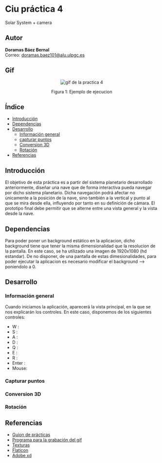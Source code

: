 # Ciu práctica 4
Solar System + camera

## Autor 
**Doramas Báez Bernal** <br/>
Correo: doramas.baez101@alu.ulpgc.es

## Gif
<div align="center">
  <img src="/solarSystem.gif" alt="gif de la practica 4">
  <p align="center">
    Figura 1: Ejemplo de ejecucion
  </p>
</div>

## Índice
* [Introducción](#introducción)
* [Dependencias](#dependencias) 
* [Desarrollo](#desarrollo)
    * [Información general](#informaciónGeneral)
    * [capturar puntos](#capturar)
    * [Conversion 3D](#conversion)
    * [Rotación](#rotación)
* [Referencias](#referencias)

## Introducción
El objetivo de esta práctica es a partir del sistema planetario desarrollado anteriormente, diseñar una nave que de forma interactiva pueda navegar por dicho sistema planetario. Dicha navegación podrá afectar no únicamente a la posición de la nave, sino también a la
vertical y punto al que se mira desde ella, influyendo por tanto en su definición de cámara. El prototipo final debe permitir que se alterne entre una vista general y la vista desde
la nave.


## Dependencias
Para poder poner un background estático en la aplicacion, dicho background tiene que tener la misma dimensionalidad que la resolucion de la pantalla. En este caso, se ha utilizado una imagen de 1920x1080 (hd estandar). De no disponer, de una pantalla de estas dimesionalidades, para poder ejecutar la aplicacion es necesario modificar el background --> poniendolo a 0. 


## Desarrollo

### Información general <a id="informaciónGeneral"></a>

Cuando iniciamos la aplicación, aparecerá la vista principal, en la que se nos explicarán los controles. En este caso, disponemos de los siguientes controles:
 - W :
 - S :
 - A :
 - D :
 - Q :
 - E :
 - R :
 - Enter :
 - Mouse:
 


### Capturar puntos <a id="capturar"></a>

### Conversion 3D <a id="conversion"></a>


### Rotación



## Referencias

* [Guion de prácticas](https://cv-aep.ulpgc.es/cv/ulpgctp20/pluginfile.php/126724/mod_resource/content/22/CIU_Pr_cticas.pdf)
* [Programa para la grabación del gif](https://obsproject.com/es)
* [Texturas](https://www.solarsystemscope.com/textures/)
* [Flaticon](https://www.flaticon.com/free-icon/mouse-left-button_32041?term=mouse%20left&page=1&position=32)
* [Adobe xd](https://www.adobe.com/es/products/xd.html)
